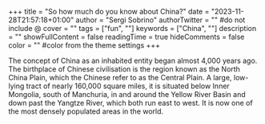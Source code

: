 +++
title = "So how much do you know about China?"
date = "2023-11-28T21:57:18+01:00"
author = "Sergi Sobrino"
authorTwitter = "" #do not include @
cover = ""
tags = ["fun", ""]
keywords = ["China", ""]
description = ""
showFullContent = false
readingTime = true
hideComments = false
color = "" #color from the theme settings
+++

The concept of China as an inhabited entity began almost 4,000 years ago. The birthplace of Chinese civilisation is the region known as the North China Plain, which the Chinese refer to as the Central Plain. A large, low-lying tract of nearly 160,000 square miles, it is situated below Inner Mongolia, south of Manchuria, in and around the Yellow River Basin and down past the Yangtze River, which both run east to west. It is now one of the most densely populated areas in the world.

